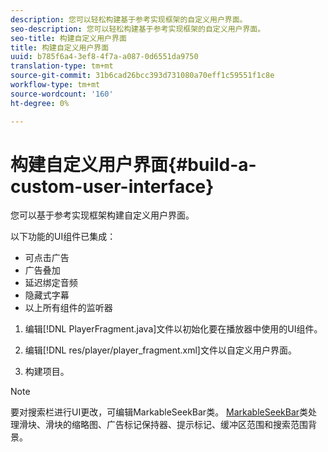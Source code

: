 ```yaml
---
description: 您可以轻松构建基于参考实现框架的自定义用户界面。
seo-description: 您可以轻松构建基于参考实现框架的自定义用户界面。
seo-title: 构建自定义用户界面
title: 构建自定义用户界面
uuid: b785f6a4-3ef8-4f7a-a087-0d6551da9750
translation-type: tm+mt
source-git-commit: 31b6cad26bcc393d731080a70eff1c59551f1c8e
workflow-type: tm+mt
source-wordcount: '160'
ht-degree: 0%

---
```



# 构建自定义用户界面{#build-a-custom-user-interface}

您可以基于参考实现框架构建自定义用户界面。

以下功能的UI组件已集成：

* 可点击广告
* 广告叠加
* 延迟绑定音频
* 隐藏式字幕
* 以上所有组件的监听器

1. 编辑[!DNL PlayerFragment.java]文件以初始化要在播放器中使用的UI组件。

1. 编辑[!DNL res/player/player_fragment.xml]文件以自定义用户界面。
1. 构建项目。

>[!NOTE]
>
>要对搜索栏进行UI更改，可编辑MarkableSeekBar类。 [MarkableSeekBar](https://help.adobe.com/en_US/primetime/api/reference_implementation/android/javadoc/com/adobe/primetime/reference/ui/player/MarkableSeekBar.html)类处理滑块、滑块的缩略图、广告标记保持器、提示标记、缓冲区范围和搜索范围背景。